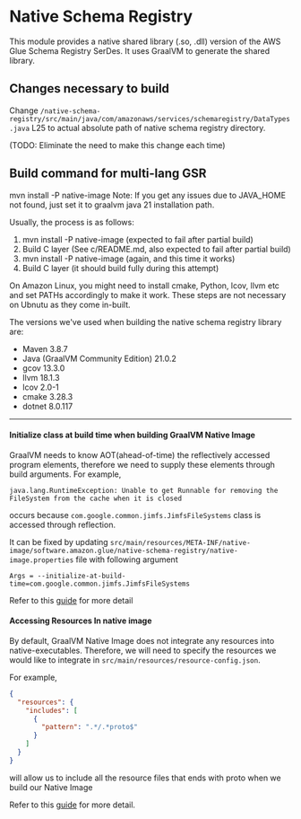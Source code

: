 # Native Schema Registry 

This module provides a native shared library (.so, .dll) version of the AWS Glue Schema Registry SerDes. 
It uses GraalVM to generate the shared library. 

## Changes necessary to build
Change `/native-schema-registry/src/main/java/com/amazonaws/services/schemaregistry/DataTypes.java` L25 to actual absolute path of native schema registry directory. 

(TODO: Eliminate the need to make this change each time)

## Build command for multi-lang GSR
mvn install -P native-image
Note: If you get any issues due to JAVA_HOME not found, just set it to graalvm java 21 installation path.


Usually, the process is as follows:
1. mvn install -P native-image (expected to fail after partial build)
2. Build C layer (See c/README.md, also expected to fail after partial build) 
3. mvn install -P native-image (again, and this time it works)
4. Build C layer (it should build fully during this attempt)

On Amazon Linux, you might need to install cmake, Python, lcov, llvm etc and set PATHs accordingly to make it work. These steps are not necessary on Ubnutu as they come in-built.

The versions we've used when building the native schema registry library are:
- Maven 3.8.7
- Java (GraalVM Community Edition) 21.0.2
- gcov 13.3.0
- llvm 18.1.3
- lcov 2.0-1
- cmake 3.28.3
- dotnet 8.0.117

-------------

#### Initialize class at build time when building GraalVM Native Image
GraalVM needs to know AOT(ahead-of-time) the reflectively accessed program elements, therefore we
need to supply these elements through build arguments. For example,
```
java.lang.RuntimeException: Unable to get Runnable for removing the FileSystem from the cache when it is closed
```
occurs because `com.google.common.jimfs.JimfsFileSystems` class is accessed through reflection. 

It can be fixed by updating `src/main/resources/META-INF/native-image/software.amazon.glue/native-schema-registry/native-image.properties`
file with following argument
```properties
Args = --initialize-at-build-time=com.google.common.jimfs.JimfsFileSystems
```
Refer to this [guide](https://www.graalvm.org/22.0/reference-manual/native-image/Reflection/) 
for more detail

#### Accessing Resources In native image
By default, GraalVM Native Image does not integrate any resources into native-executables. Therefore,
we will need to specify the resources we would like to integrate in `src/main/resources/resource-config.json`.

For example,
```json
{
  "resources": {
    "includes": [
      {
        "pattern": ".*/.*proto$"
      }
    ]
  }
}

```
will allow us to include all the resource files that ends with proto when we build our Native Image

Refer to this [guide](https://www.graalvm.org/22.1/reference-manual/native-image/Resources/) for more detail.
